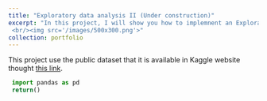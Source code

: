 ```yaml
---
title: "Exploratory data analysis II (Under construction)"
excerpt: "In this project, I will show you how to implemnent an Exploratory Data Analsysi (EDA). Our main objective is to resolve the question about the dataset. 
 <br/><img src='/images/500x300.png'>"
collection: portfolio
---
```


This project use the public dataset that it is available in Kaggle website thought [this link](https://www.kaggle.com/datasets/gabrielpmaia1323/data-set-open-finance-credit-card). 

``` python
 import pandas as pd
 return()
```
